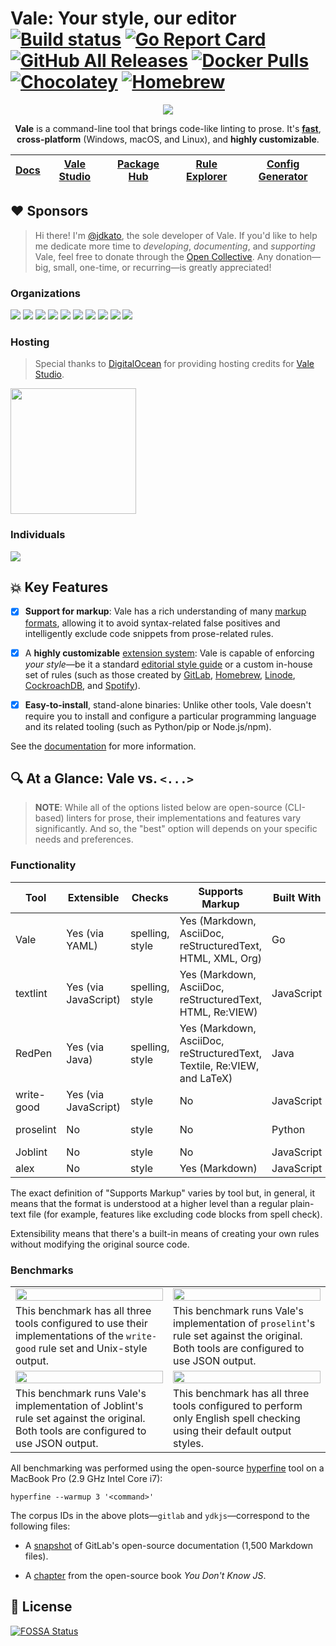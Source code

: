# Vale: Your style, our editor [![Build status](https://ci.appveyor.com/api/projects/status/snk0oo6ih1nwuf6r?svg=true)](https://ci.appveyor.com/project/jdkato/vale) [![Go Report Card](https://img.shields.io/badge/%F0%9F%93%9D%20%20go%20report-A%2B-75C46B?color=00ACD7)](https://goreportcard.com/report/github.com/errata-ai/vale) [![GitHub All Releases](https://img.shields.io/github/downloads/errata-ai/vale/total?logo=GitHub&color=ff69b4)](https://github.com/errata-ai/vale/releases) [![Docker Pulls](https://img.shields.io/docker/pulls/jdkato/vale?color=orange&logo=docker&logoColor=white)](https://hub.docker.com/r/jdkato/vale) [![Chocolatey](https://img.shields.io/chocolatey/dt/vale?color=white&label=chocolatey&logo=chocolatey)](https://community.chocolatey.org/packages/vale) [![Homebrew](https://img.shields.io/homebrew/installs/dy/vale?color=yellow&label=homebrew&logo=homebrew)](https://formulae.brew.sh/formula/vale)

<p align="center">
    <img src="https://user-images.githubusercontent.com/8785025/96957750-5eab0d00-14b0-11eb-9f5f-52d862518ebf.png">
</p>

<p align="center">
  <b>Vale</b> is a command-line tool that brings code-like linting to prose. It's <b><a href="#mag-at-a-glance-vale-vs-">fast</a></b>, <b>cross-platform</b> (Windows, macOS, and Linux), and <b>highly customizable</b>.
</p>

<div align="center">
<table>
<thead>
<tr>
<th><a href="https://vale.sh/docs/vale-cli/installation/">Docs</a></th>
<th><a href="https://studio.vale.sh/">Vale Studio</a></th>
<th><a href="https://vale.sh/hub/">Package Hub</a></th>
<th><a href="https://vale.sh/explorer/">Rule Explorer</a></th>
<th><a href="https://vale.sh/generator/">Config Generator</a></th>
</tr>
</thead>
</table>
</div>

## :heart: Sponsors

> Hi there! I'm [@jdkato](https://github.com/jdkato), the sole developer of Vale. If you'd like to help me dedicate more time to *developing*, *documenting*, and *supporting* Vale, feel free to donate through the [Open Collective](https://opencollective.com/vale). Any donation&mdash;big, small, one-time, or recurring&mdash;is greatly appreciated!

### Organizations

<a href="https://opencollective.com/vale/organization/0/website"><img src="https://opencollective.com/vale/organization/0/avatar.svg?avatarHeight=100"></a>
<a href="https://opencollective.com/vale/organization/1/website"><img src="https://opencollective.com/vale/organization/1/avatar.svg?avatarHeight=100"></a>
<a href="https://opencollective.com/vale/organization/2/website"><img src="https://opencollective.com/vale/organization/2/avatar.svg?avatarHeight=100"></a>
<a href="https://opencollective.com/vale/organization/3/website"><img src="https://opencollective.com/vale/organization/3/avatar.svg?avatarHeight=100"></a>
<a href="https://opencollective.com/vale/organization/4/website"><img src="https://opencollective.com/vale/organization/4/avatar.svg?avatarHeight=100"></a>
<a href="https://opencollective.com/vale/organization/5/website"><img src="https://opencollective.com/vale/organization/5/avatar.svg?avatarHeight=100"></a>
<a href="https://opencollective.com/vale/organization/6/website"><img src="https://opencollective.com/vale/organization/6/avatar.svg?avatarHeight=100"></a>
<a href="https://opencollective.com/vale/organization/7/website"><img src="https://opencollective.com/vale/organization/7/avatar.svg?avatarHeight=100"></a>
<a href="https://opencollective.com/vale/organization/8/website"><img src="https://opencollective.com/vale/organization/8/avatar.svg?avatarHeight=100"></a>
<a href="https://opencollective.com/vale/organization/9/website"><img src="https://opencollective.com/vale/organization/9/avatar.svg?avatarHeight=100"></a>

### Hosting

> Special thanks to [DigitalOcean][1] for providing hosting credits for [Vale Studio][2].

<p>
  <a href="https://www.digitalocean.com/">
    <img src="https://opensource.nyc3.cdn.digitaloceanspaces.com/attribution/assets/PoweredByDO/DO_Powered_by_Badge_blue.svg" width="201px">
  </a>
</p>

### Individuals

<a href="https://opencollective.com/vale"><img src="https://opencollective.com/vale/individuals.svg?width=890"></a>

## :boom: Key Features

- [x] **Support for markup**: Vale has a rich understanding of many [markup formats](https://docs.errata.ai/vale/scoping#formats), allowing it to avoid syntax-related false positives and intelligently exclude code snippets from prose-related rules.

- [x] A **highly customizable** [extension system](https://vale.sh/docs/topics/styles/): Vale is capable of enforcing *your style*&mdash;be it a standard [editorial style guide](https://github.com/errata-ai/styles#available-styles) or a custom in-house set of rules (such as those created by [GitLab](https://docs.gitlab.com/ee/development/documentation/testing.html#vale), [Homebrew](https://github.com/Homebrew/brew/tree/master/docs/vale-styles/Homebrew), [Linode](https://www.linode.com/blog/linode/docs-as-code-at-linode/), [CockroachDB](https://github.com/cockroachdb/docs/tree/master/vale), and [Spotify](https://github.com/spotify/backstage)).

- [x] **Easy-to-install**, stand-alone binaries: Unlike other tools, Vale doesn't require you to install and configure a particular programming language and its related tooling (such as Python/pip or Node.js/npm).

See the [documentation](https://vale.sh) for more information.

## :mag: At a Glance: Vale vs. `<...>`

> **NOTE**: While all of the options listed below are open-source (CLI-based) linters for prose, their implementations and features vary significantly. And so, the "best" option will depends on your specific needs and preferences.

### Functionality

| Tool       | Extensible           | Checks          | Supports Markup                                                         | Built With | License      |
|------------|----------------------|-----------------|-------------------------------------------------------------------------|------------|--------------|
| Vale       | Yes (via YAML)       | spelling, style | Yes (Markdown, AsciiDoc, reStructuredText, HTML, XML, Org)              | Go         | MIT          |
| textlint   | Yes (via JavaScript) | spelling, style | Yes (Markdown, AsciiDoc, reStructuredText, HTML, Re:VIEW)               | JavaScript | MIT          |
| RedPen     | Yes (via Java)       | spelling, style | Yes (Markdown, AsciiDoc, reStructuredText, Textile, Re:VIEW, and LaTeX) | Java       | Apache-2.0   |
| write-good | Yes (via JavaScript) | style           | No                                                                      | JavaScript | MIT          |
| proselint  | No                   | style           | No                                                                      | Python     | BSD 3-Clause |
| Joblint    | No                   | style           | No                                                                      | JavaScript | MIT          |
| alex       | No                   | style           | Yes (Markdown)                                                          | JavaScript | MIT          |

The exact definition of "Supports Markup" varies by tool but, in general, it means that the format is understood at a higher level than a regular plain-text file (for example, features like excluding code blocks from spell check).

Extensibility means that there's a built-in means of creating your own rules without modifying the original source code.

### Benchmarks

<table>
    <tr>
        <td width="50%">
            <a href="https://user-images.githubusercontent.com/8785025/97052257-809aa300-1535-11eb-83cd-65a52b29d6de.png">
                <img src="https://user-images.githubusercontent.com/8785025/97052257-809aa300-1535-11eb-83cd-65a52b29d6de.png" width="100%">
            </a>
        </td>
        <td width="50%">
            <a href="https://user-images.githubusercontent.com/8785025/97051175-91e2b000-1533-11eb-9a57-9d44d6def4c3.png">
                <img src="https://user-images.githubusercontent.com/8785025/97051175-91e2b000-1533-11eb-9a57-9d44d6def4c3.png" width="100%">
            </a>
        </td>
    </tr>
    <tr>
        <td width="50%">
          This benchmark has all three tools configured to use their implementations of the <code>write-good</code> rule set and Unix-style output.
        </td>
        <td width="50%">This benchmark runs Vale's implementation of <code>proselint</code>'s rule set against the original. Both tools are configured to use JSON output.</td>
    </tr>
    <tr>
        <td width="50%">
            <a href="https://user-images.githubusercontent.com/8785025/97053402-c5bfd480-1537-11eb-815b-a33ab13a59cf.png">
                <img src="https://user-images.githubusercontent.com/8785025/97053402-c5bfd480-1537-11eb-815b-a33ab13a59cf.png" width="100%">
            </a>
        </td>
        <td width="50%">
            <a href="https://user-images.githubusercontent.com/8785025/97055850-7b8d2200-153c-11eb-86fa-d882ce6babf8.png">
                <img src="https://user-images.githubusercontent.com/8785025/97055850-7b8d2200-153c-11eb-86fa-d882ce6babf8.png" width="100%">
            </a>
        </td>
    </tr>
    <tr>
        <td width="50%">
          This benchmark runs Vale's implementation of Joblint's rule set against the original. Both tools are configured to use JSON output.
        </td>
        <td width="50%">This benchmark has all three tools configured to perform only English spell checking using their default output styles.</td>
    </tr>
</table>

All benchmarking was performed using the open-source [hyperfine](https://github.com/sharkdp/hyperfine) tool on a MacBook Pro (2.9 GHz Intel Core i7):

```
hyperfine --warmup 3 '<command>'
```

The corpus IDs in the above plots&mdash;`gitlab` and `ydkjs`&mdash;correspond to the following files:

- A [snapshot](https://gitlab.com/gitlab-org/gitlab/-/tree/7d6a4025a0346f1f50d2825c85742e5a27b39a8b/doc) of GitLab's open-source documentation (1,500 Markdown files).

- A [chapter](https://raw.githubusercontent.com/getify/You-Dont-Know-JS/1st-ed/es6%20%26%20beyond/ch2.md) from the open-source book *You Don't Know JS*.

## :page_facing_up: License

[![FOSSA Status](https://app.fossa.com/api/projects/custom%2B21090%2Fgithub.com%2Ferrata-ai%2Fvale.svg?type=large)](https://app.fossa.com/projects/custom%2B21090%2Fgithub.com%2Ferrata-ai%2Fvale?ref=badge_large)

[1]: https://www.digitalocean.com/open-source/credits-for-projects
[2]: https://studio.vale.sh/
